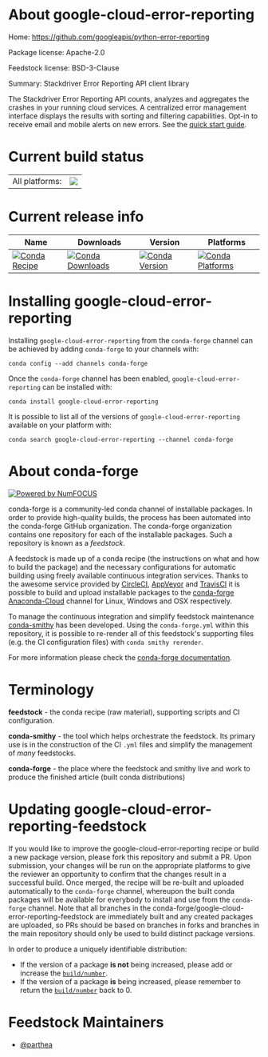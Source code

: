 About google-cloud-error-reporting
==================================

Home: https://github.com/googleapis/python-error-reporting

Package license: Apache-2.0

Feedstock license: BSD-3-Clause

Summary: Stackdriver Error Reporting API client library

The Stackdriver Error Reporting API counts, analyzes and aggregates the crashes in your running cloud services. A centralized error management interface displays the results with sorting and filtering capabilities. Opt-in to receive email and mobile alerts on new errors.
See the [quick start guide](https://googleapis.dev/python/clouderrorreporting/latest/index.html#quick-start).

Current build status
====================


<table><tr><td>All platforms:</td>
    <td>
      <a href="https://dev.azure.com/conda-forge/feedstock-builds/_build/latest?definitionId=9596&branchName=master">
        <img src="https://dev.azure.com/conda-forge/feedstock-builds/_apis/build/status/google-cloud-error-reporting-feedstock?branchName=master">
      </a>
    </td>
  </tr>
</table>

Current release info
====================

| Name | Downloads | Version | Platforms |
| --- | --- | --- | --- |
| [![Conda Recipe](https://img.shields.io/badge/recipe-google--cloud--error--reporting-green.svg)](https://anaconda.org/conda-forge/google-cloud-error-reporting) | [![Conda Downloads](https://img.shields.io/conda/dn/conda-forge/google-cloud-error-reporting.svg)](https://anaconda.org/conda-forge/google-cloud-error-reporting) | [![Conda Version](https://img.shields.io/conda/vn/conda-forge/google-cloud-error-reporting.svg)](https://anaconda.org/conda-forge/google-cloud-error-reporting) | [![Conda Platforms](https://img.shields.io/conda/pn/conda-forge/google-cloud-error-reporting.svg)](https://anaconda.org/conda-forge/google-cloud-error-reporting) |

Installing google-cloud-error-reporting
=======================================

Installing `google-cloud-error-reporting` from the `conda-forge` channel can be achieved by adding `conda-forge` to your channels with:

```
conda config --add channels conda-forge
```

Once the `conda-forge` channel has been enabled, `google-cloud-error-reporting` can be installed with:

```
conda install google-cloud-error-reporting
```

It is possible to list all of the versions of `google-cloud-error-reporting` available on your platform with:

```
conda search google-cloud-error-reporting --channel conda-forge
```


About conda-forge
=================

[![Powered by NumFOCUS](https://img.shields.io/badge/powered%20by-NumFOCUS-orange.svg?style=flat&colorA=E1523D&colorB=007D8A)](http://numfocus.org)

conda-forge is a community-led conda channel of installable packages.
In order to provide high-quality builds, the process has been automated into the
conda-forge GitHub organization. The conda-forge organization contains one repository
for each of the installable packages. Such a repository is known as a *feedstock*.

A feedstock is made up of a conda recipe (the instructions on what and how to build
the package) and the necessary configurations for automatic building using freely
available continuous integration services. Thanks to the awesome service provided by
[CircleCI](https://circleci.com/), [AppVeyor](https://www.appveyor.com/)
and [TravisCI](https://travis-ci.com/) it is possible to build and upload installable
packages to the [conda-forge](https://anaconda.org/conda-forge)
[Anaconda-Cloud](https://anaconda.org/) channel for Linux, Windows and OSX respectively.

To manage the continuous integration and simplify feedstock maintenance
[conda-smithy](https://github.com/conda-forge/conda-smithy) has been developed.
Using the ``conda-forge.yml`` within this repository, it is possible to re-render all of
this feedstock's supporting files (e.g. the CI configuration files) with ``conda smithy rerender``.

For more information please check the [conda-forge documentation](https://conda-forge.org/docs/).

Terminology
===========

**feedstock** - the conda recipe (raw material), supporting scripts and CI configuration.

**conda-smithy** - the tool which helps orchestrate the feedstock.
                   Its primary use is in the construction of the CI ``.yml`` files
                   and simplify the management of *many* feedstocks.

**conda-forge** - the place where the feedstock and smithy live and work to
                  produce the finished article (built conda distributions)


Updating google-cloud-error-reporting-feedstock
===============================================

If you would like to improve the google-cloud-error-reporting recipe or build a new
package version, please fork this repository and submit a PR. Upon submission,
your changes will be run on the appropriate platforms to give the reviewer an
opportunity to confirm that the changes result in a successful build. Once
merged, the recipe will be re-built and uploaded automatically to the
`conda-forge` channel, whereupon the built conda packages will be available for
everybody to install and use from the `conda-forge` channel.
Note that all branches in the conda-forge/google-cloud-error-reporting-feedstock are
immediately built and any created packages are uploaded, so PRs should be based
on branches in forks and branches in the main repository should only be used to
build distinct package versions.

In order to produce a uniquely identifiable distribution:
 * If the version of a package **is not** being increased, please add or increase
   the [``build/number``](https://conda.io/docs/user-guide/tasks/build-packages/define-metadata.html#build-number-and-string).
 * If the version of a package **is** being increased, please remember to return
   the [``build/number``](https://conda.io/docs/user-guide/tasks/build-packages/define-metadata.html#build-number-and-string)
   back to 0.

Feedstock Maintainers
=====================

* [@parthea](https://github.com/parthea/)

